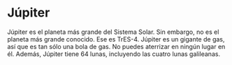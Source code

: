 # Júpiter

Júpiter es el planeta más grande del Sistema Solar. Sin embargo, no es el
planeta más grande conocido. Ese es TrES-4. Júpiter es un gigante de gas, así
que es tan sólo una bola de gas. No puedes aterrizar en ningún lugar en él.
Además, Júpiter tiene 64 lunas, incluyendo las cuatro lunas galileanas.
